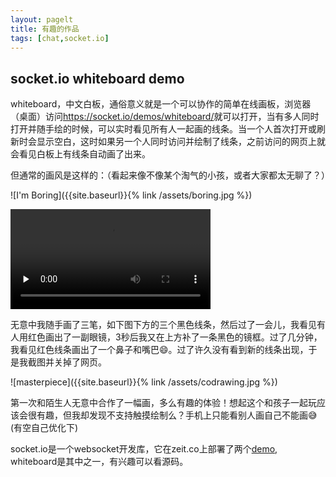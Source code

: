 ```yaml
---
layout: pagelt
title: 有趣的作品
tags: [chat,socket.io]
---
```


## socket.io whiteboard demo

whiteboard，中文白板，通俗意义就是一个可以协作的简单在线画板，浏览器（桌面）访问<https://socket.io/demos/whiteboard/>就可以打开，当有多人同时打开并随手绘的时候，可以实时看见所有人一起画的线条。当一个人首次打开或刷新时会显示空白，这时如果另一个人同时访问并绘制了线条，之前访问的网页上就会看见白板上有线条自动画了出来。

但通常的画风是这样的：（看起来像不像某个淘气的小孩，或者大家都太无聊了？）

![I'm Boring]({{site.baseurl}}{% link /assets/boring.jpg %})

<video controls="" preload="none" width="320"><source src="{{site.baseurl}}{% link /assets/imboring.mp4 %}" type="video/mp4"></video>

无意中我随手画了三笔，如下图下方的三个黑色线条，然后过了一会儿，我看见有人用红色画出了一副眼镜，3秒后我又在上方补了一条黑色的镜框。过了几分钟，我看见红色线条画出了一个鼻子和嘴巴😄。过了许久没有看到新的线条出现，于是我截图并关掉了网页。

![masterpiece]({{site.baseurl}}{% link /assets/codrawing.jpg %})

第一次和陌生人无意中合作了一幅画，多么有趣的体验！想起这个和孩子一起玩应该会很有趣，但我却发现不支持触摸绘制么？手机上只能看别人画自己不能画😅(有空自己优化下)

socket.io是一个websocket开发库，它在zeit.co上部署了两个[demo](https://socket.io/demos/whiteboard/), whiteboard是其中之一，有兴趣可以看源码。